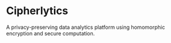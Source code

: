 # Cipherlytics
 A privacy-preserving data analytics platform using homomorphic encryption and secure computation.
